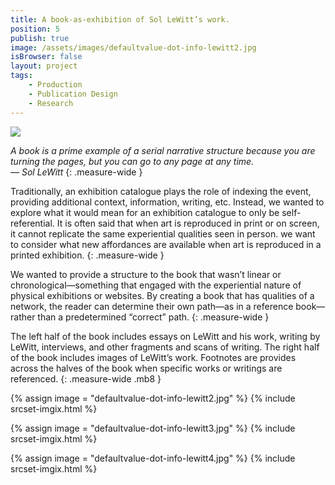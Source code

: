 ```yaml
---
title: A book-as-exhibition of Sol LeWitt’s work.
position: 5
publish: true
image: /assets/images/defaultvalue-dot-info-lewitt2.jpg
isBrowser: false
layout: project
tags:
    - Production
    - Publication Design
    - Research
---
```


<img src="/assets/images/defaultvalue-dot-info-lewitt1.gif" />

*A book is a prime example of a serial narrative structure because you are turning the pages, but you can go to any page at any time. <br>— Sol LeWitt*
{: .measure-wide }

Traditionally, an exhibition catalogue plays the role of indexing the event, providing additional context, information, writing, etc. Instead, we wanted to explore what it would mean for an exhibition catalogue to only be self-referential. It is often said that when art is reproduced in print or on screen, it cannot replicate the same experiential qualities seen in person. we want to consider what new affordances are available when art is reproduced in a printed exhibition.
{: .measure-wide }

We wanted to provide a structure to the book that wasn’t linear or chronological—something that engaged with the experiential nature of physical exhibitions or websites. By creating a book that has qualities of a network, the reader can determine their own path—as in a reference book—rather than a predetermined “correct” path.
{: .measure-wide }

The left half of the book includes essays on LeWitt and his work, writing by LeWitt, interviews, and other fragments and scans of writing. The right half of the book includes images of LeWitt’s work. Footnotes are provides across the halves of the book when specific works or writings are referenced.
{: .measure-wide .mb8 }

{% assign image = "defaultvalue-dot-info-lewitt2.jpg" %} {% include srcset-imgix.html %}

{% assign image = "defaultvalue-dot-info-lewitt3.jpg" %} {% include srcset-imgix.html %}

{% assign image = "defaultvalue-dot-info-lewitt4.jpg" %} {% include srcset-imgix.html %}
